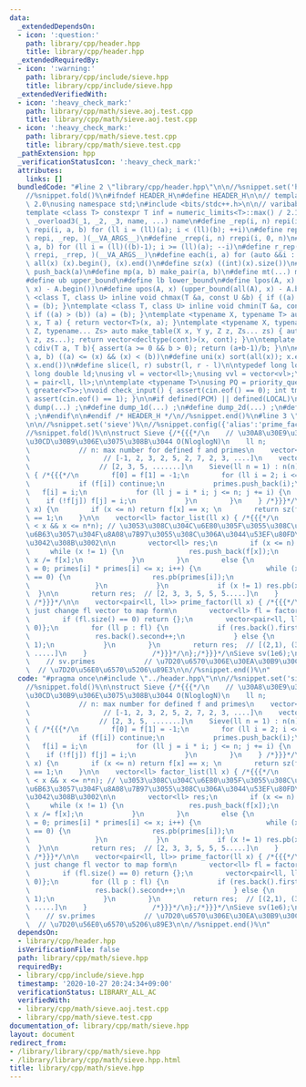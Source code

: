 ```yaml
---
data:
  _extendedDependsOn:
  - icon: ':question:'
    path: library/cpp/header.hpp
    title: library/cpp/header.hpp
  _extendedRequiredBy:
  - icon: ':warning:'
    path: library/cpp/include/sieve.hpp
    title: library/cpp/include/sieve.hpp
  _extendedVerifiedWith:
  - icon: ':heavy_check_mark:'
    path: library/cpp/math/sieve.aoj.test.cpp
    title: library/cpp/math/sieve.aoj.test.cpp
  - icon: ':heavy_check_mark:'
    path: library/cpp/math/sieve.test.cpp
    title: library/cpp/math/sieve.test.cpp
  _pathExtension: hpp
  _verificationStatusIcon: ':heavy_check_mark:'
  attributes:
    links: []
  bundledCode: "#line 2 \"library/cpp/header.hpp\"\n\n//%snippet.set('header')%\n\
    //%snippet.fold()%\n#ifndef HEADER_H\n#define HEADER_H\n\n// template version\
    \ 2.0\nusing namespace std;\n#include <bits/stdc++.h>\n\n// varibable settings\n\
    template <class T> constexpr T inf = numeric_limits<T>::max() / 2.1;\n\n#define\
    \ _overload3(_1, _2, _3, name, ...) name\n#define _rep(i, n) repi(i, 0, n)\n#define\
    \ repi(i, a, b) for (ll i = (ll)(a); i < (ll)(b); ++i)\n#define rep(...) _overload3(__VA_ARGS__,\
    \ repi, _rep, )(__VA_ARGS__)\n#define _rrep(i, n) rrepi(i, 0, n)\n#define rrepi(i,\
    \ a, b) for (ll i = (ll)((b)-1); i >= (ll)(a); --i)\n#define r_rep(...) _overload3(__VA_ARGS__,\
    \ rrepi, _rrep, )(__VA_ARGS__)\n#define each(i, a) for (auto &&i : a)\n#define\
    \ all(x) (x).begin(), (x).end()\n#define sz(x) ((int)(x).size())\n#define pb(a)\
    \ push_back(a)\n#define mp(a, b) make_pair(a, b)\n#define mt(...) make_tuple(__VA_ARGS__)\n\
    #define ub upper_bound\n#define lb lower_bound\n#define lpos(A, x) (lower_bound(all(A),\
    \ x) - A.begin())\n#define upos(A, x) (upper_bound(all(A), x) - A.begin())\ntemplate\
    \ <class T, class U> inline void chmax(T &a, const U &b) { if ((a) < (b)) (a)\
    \ = (b); }\ntemplate <class T, class U> inline void chmin(T &a, const U &b) {\
    \ if ((a) > (b)) (a) = (b); }\ntemplate <typename X, typename T> auto make_table(X\
    \ x, T a) { return vector<T>(x, a); }\ntemplate <typename X, typename Y, typename\
    \ Z, typename... Zs> auto make_table(X x, Y y, Z z, Zs... zs) { auto cont = make_table(y,\
    \ z, zs...); return vector<decltype(cont)>(x, cont); }\n\ntemplate <class T> T\
    \ cdiv(T a, T b){ assert(a >= 0 && b > 0); return (a+b-1)/b; }\n\n#define is_in(x,\
    \ a, b) ((a) <= (x) && (x) < (b))\n#define uni(x) sort(all(x)); x.erase(unique(all(x)),\
    \ x.end())\n#define slice(l, r) substr(l, r - l)\n\ntypedef long long ll;\ntypedef\
    \ long double ld;\nusing vl = vector<ll>;\nusing vvl = vector<vl>;\nusing pll\
    \ = pair<ll, ll>;\n\ntemplate <typename T>\nusing PQ = priority_queue<T, vector<T>,\
    \ greater<T>>;\nvoid check_input() { assert(cin.eof() == 0); int tmp; cin >> tmp;\
    \ assert(cin.eof() == 1); }\n\n#if defined(PCM) || defined(LOCAL)\n#else\n#define\
    \ dump(...) ;\n#define dump_1d(...) ;\n#define dump_2d(...) ;\n#define cerrendl\
    \ ;\n#endif\n\n#endif /* HEADER_H */\n//%snippet.end()%\n#line 3 \"library/cpp/math/sieve.hpp\"\
    \n\n//%snippet.set('sieve')%\n//%snippet.config({'alias':'prime_factor_by_sieve'})%\n\
    //%snippet.fold()%\n\nstruct Sieve {/*{{{*/\n    // \u30A8\u30E9\u30C8\u30B9\u30C6\
    \u30CD\u30B9\u306E\u3075\u308B\u3044 O(NloglogN)\n    ll n;                  \
    \            // n: max number for defined f and primes\n    vector<ll> f;    \
    \                  // [-1, 2, 3, 2, 5, 2, 7, 2, 3, ....]\n    vector<ll> primes;\
    \                 // [2, 3, 5, .......]\n    Sieve(ll n = 1) : n(n), f(n + 1)\
    \ { /*{{{*/\n        f[0] = f[1] = -1;\n        for (ll i = 2; i <= n; ++i) {\n\
    \            if (f[i]) continue;\n            primes.push_back(i);\n         \
    \   f[i] = i;\n            for (ll j = i * i; j <= n; j += i) {\n            \
    \    if (!f[j]) f[j] = i;\n            }\n        }\n    } /*}}}*/\n    bool is_prime(ll\
    \ x) {\n        if (x <= n) return f[x] == x; \n        return sz(factor_list(x))\
    \ == 1;\n    }\n\n    vector<ll> factor_list(ll x) { /*{{{*/\n        assert(0\
    \ < x && x <= n*n); // \u3053\u308C\u304C\u6E80\u305F\u3055\u308C\u306A\u3044\u3068\
    \u6B63\u3057\u304F\u8A08\u7B97\u3055\u308C\u306A\u3044\u53EF\u80FD\u6027\u304C\
    \u3042\u308B\u3002\n\n        vector<ll> res;\n        if (x <= n) {\n       \
    \     while (x != 1) {\n                res.push_back(f[x]);\n               \
    \ x /= f[x];\n            }\n        }\n        else {\n            for (ll i\
    \ = 0; primes[i] * primes[i] <= x; i++) {\n                while (x % primes[i]\
    \ == 0) {\n                    res.pb(primes[i]);\n                    x /= primes[i];\n\
    \                }\n            }\n            if (x != 1) res.pb(x);\n      \
    \  }\n\n        return res;  // [2, 3, 3, 5, 5, 5.....]\n    }               \
    \ /*}}}*/\n\n    vector<pair<ll, ll>> prime_factor(ll x) { /*{{{*/\n        //\
    \ just change fl vector to map form\n        vector<ll> fl = factor_list(x);\n\
    \        if (fl.size() == 0) return {};\n        vector<pair<ll, ll>> res = {mp(fl[0],\
    \ 0)};\n        for (ll p : fl) {\n            if (res.back().first == p) {\n\
    \                res.back().second++;\n            } else {\n                res.emplace_back(p,\
    \ 1);\n            }\n        }\n        return res;  // [(2,1), (3,2), (5,3),\
    \ .....]\n    }                /*}}}*/\n};/*}}}*/\nSieve sv(1e6);\n// How to use\n\
    \    // sv.primes            // \u7D20\u6570\u306E\u30EA\u30B9\u30C8\n    // sv.prime_factor(x);\
    \  // \u7D20\u56E0\u6570\u5206\u89E3\n\n//%snippet.end()%\n"
  code: "#pragma once\n#include \"../header.hpp\"\n\n//%snippet.set('sieve')%\n//%snippet.config({'alias':'prime_factor_by_sieve'})%\n\
    //%snippet.fold()%\n\nstruct Sieve {/*{{{*/\n    // \u30A8\u30E9\u30C8\u30B9\u30C6\
    \u30CD\u30B9\u306E\u3075\u308B\u3044 O(NloglogN)\n    ll n;                  \
    \            // n: max number for defined f and primes\n    vector<ll> f;    \
    \                  // [-1, 2, 3, 2, 5, 2, 7, 2, 3, ....]\n    vector<ll> primes;\
    \                 // [2, 3, 5, .......]\n    Sieve(ll n = 1) : n(n), f(n + 1)\
    \ { /*{{{*/\n        f[0] = f[1] = -1;\n        for (ll i = 2; i <= n; ++i) {\n\
    \            if (f[i]) continue;\n            primes.push_back(i);\n         \
    \   f[i] = i;\n            for (ll j = i * i; j <= n; j += i) {\n            \
    \    if (!f[j]) f[j] = i;\n            }\n        }\n    } /*}}}*/\n    bool is_prime(ll\
    \ x) {\n        if (x <= n) return f[x] == x; \n        return sz(factor_list(x))\
    \ == 1;\n    }\n\n    vector<ll> factor_list(ll x) { /*{{{*/\n        assert(0\
    \ < x && x <= n*n); // \u3053\u308C\u304C\u6E80\u305F\u3055\u308C\u306A\u3044\u3068\
    \u6B63\u3057\u304F\u8A08\u7B97\u3055\u308C\u306A\u3044\u53EF\u80FD\u6027\u304C\
    \u3042\u308B\u3002\n\n        vector<ll> res;\n        if (x <= n) {\n       \
    \     while (x != 1) {\n                res.push_back(f[x]);\n               \
    \ x /= f[x];\n            }\n        }\n        else {\n            for (ll i\
    \ = 0; primes[i] * primes[i] <= x; i++) {\n                while (x % primes[i]\
    \ == 0) {\n                    res.pb(primes[i]);\n                    x /= primes[i];\n\
    \                }\n            }\n            if (x != 1) res.pb(x);\n      \
    \  }\n\n        return res;  // [2, 3, 3, 5, 5, 5.....]\n    }               \
    \ /*}}}*/\n\n    vector<pair<ll, ll>> prime_factor(ll x) { /*{{{*/\n        //\
    \ just change fl vector to map form\n        vector<ll> fl = factor_list(x);\n\
    \        if (fl.size() == 0) return {};\n        vector<pair<ll, ll>> res = {mp(fl[0],\
    \ 0)};\n        for (ll p : fl) {\n            if (res.back().first == p) {\n\
    \                res.back().second++;\n            } else {\n                res.emplace_back(p,\
    \ 1);\n            }\n        }\n        return res;  // [(2,1), (3,2), (5,3),\
    \ .....]\n    }                /*}}}*/\n};/*}}}*/\nSieve sv(1e6);\n// How to use\n\
    \    // sv.primes            // \u7D20\u6570\u306E\u30EA\u30B9\u30C8\n    // sv.prime_factor(x);\
    \  // \u7D20\u56E0\u6570\u5206\u89E3\n\n//%snippet.end()%\n"
  dependsOn:
  - library/cpp/header.hpp
  isVerificationFile: false
  path: library/cpp/math/sieve.hpp
  requiredBy:
  - library/cpp/include/sieve.hpp
  timestamp: '2020-10-27 20:24:34+09:00'
  verificationStatus: LIBRARY_ALL_AC
  verifiedWith:
  - library/cpp/math/sieve.aoj.test.cpp
  - library/cpp/math/sieve.test.cpp
documentation_of: library/cpp/math/sieve.hpp
layout: document
redirect_from:
- /library/library/cpp/math/sieve.hpp
- /library/library/cpp/math/sieve.hpp.html
title: library/cpp/math/sieve.hpp
---
```

